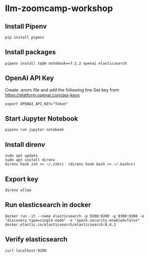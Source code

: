 # llm-zoomcamp-workshop

## Install Pipenv
```
pip install pipenv
```

## Install packages
```
pipenv install tqdm notebook==7.1.2 openai elasticsearch
```

## OpenAI API Key
Create .envrc file and add the following line
Get key from
https://platform.openai.com/api-keys
```
export OPENAI_API_KEY="Token"
```

## Start Jupyter Notebook
```
pipenv run jupyter notebook
```

## Install direnv
```
sudo apt update
sudo apt install direnv 
direnv hook zsh >> ~/.zshrc  (direnv hook bash >> ~/.bashrc)
```

## Export key
```
direnv allow
```

## Run elasticsearch in docker
```
docker run -it --name elasticsearch -p 9200:9200 -p 9300:9300 -e "discovery.type=single-node" -e "xpack.security.enabled=false" docker.elastic.co/elasticsearch/elasticsearch:8.4.3
```

## Verify elasticsearch
```
curl localhost:9200
```




